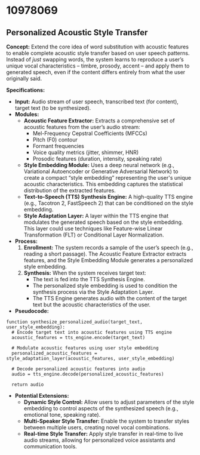 # 10978069

## Personalized Acoustic Style Transfer

**Concept:** Extend the core idea of word substitution with acoustic features to enable complete acoustic style transfer based on user speech patterns. Instead of *just* swapping words, the system learns to reproduce a user’s unique vocal characteristics – timbre, prosody, accent – and apply them to generated speech, even if the content differs entirely from what the user originally said.

**Specifications:**

*   **Input:** Audio stream of user speech, transcribed text (for content), target text (to be synthesized).
*   **Modules:**
    *   **Acoustic Feature Extractor:** Extracts a comprehensive set of acoustic features from the user’s audio stream:
        *   Mel-Frequency Cepstral Coefficients (MFCCs)
        *   Pitch (F0) contour
        *   Formant frequencies
        *   Voice quality metrics (jitter, shimmer, HNR)
        *   Prosodic features (duration, intensity, speaking rate)
    *   **Style Embedding Module:**  Uses a deep neural network (e.g., Variational Autoencoder or Generative Adversarial Network) to create a compact “style embedding” representing the user's unique acoustic characteristics.  This embedding captures the statistical distribution of the extracted features.
    *   **Text-to-Speech (TTS) Synthesis Engine:**  A high-quality TTS engine (e.g., Tacotron 2, FastSpeech 2) that can be conditioned on the style embedding.
    *   **Style Adaptation Layer:**  A layer within the TTS engine that modulates the generated speech based on the style embedding. This layer could use techniques like Feature-wise Linear Transformation (FLT) or Conditional Layer Normalization.
*   **Process:**
    1.  **Enrollment:** The system records a sample of the user’s speech (e.g., reading a short passage).  The Acoustic Feature Extractor extracts features, and the Style Embedding Module generates a personalized style embedding.
    2.  **Synthesis:** When the system receives target text:
        *   The text is fed into the TTS Synthesis Engine.
        *   The personalized style embedding is used to condition the synthesis process via the Style Adaptation Layer.
        *   The TTS Engine generates audio with the content of the target text but the acoustic characteristics of the user.
*   **Pseudocode:**

```
function synthesize_personalized_audio(target_text, user_style_embedding):
  # Encode target text into acoustic features using TTS engine
  acoustic_features = tts_engine.encode(target_text)

  # Modulate acoustic features using user style embedding
  personalized_acoustic_features = style_adaptation_layer(acoustic_features, user_style_embedding)

  # Decode personalized acoustic features into audio
  audio = tts_engine.decode(personalized_acoustic_features)

  return audio
```

*   **Potential Extensions:**
    *   **Dynamic Style Control:** Allow users to adjust parameters of the style embedding to control aspects of the synthesized speech (e.g., emotional tone, speaking rate).
    *   **Multi-Speaker Style Transfer:**  Enable the system to transfer styles between multiple users, creating novel vocal combinations.
    *   **Real-time Style Transfer:** Apply style transfer in real-time to live audio streams, allowing for personalized voice assistants and communication tools.